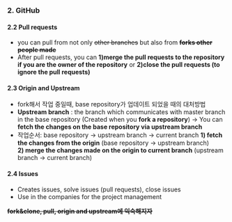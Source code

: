 ### 2. GitHub

#### 2.2 Pull requests

- you can pull from not only ~~other branches~~ but also from **~~forks other people made~~**
- After pull requests, you can **1)merge the pull requests to the repository if you are the owner of the repository** or **2)close the pull requests (to ignore the pull requests)**

#### 2.3 Origin and Upstream

- fork해서 작업 중일때, base repository가 업데이트 되었을 때의 대처방법
- **Upstream branch** : the branch which communicates with master branch in the base repository (Created when you **fork a repository**)
  → You can **fetch the changes on the base repository via upstream branch**
- 작업순서: base repository → upstream branch → current branch
  **1) fetch the changes from the origin** (base repository → upstream branch)  
  **2) merge the changes made on the origin to current branch** (upstream branch → current branch)

#### 2.4 Issues

- Creates issues, solve issues (pull requests), close issues
- Use in the companies for the project management

~~**fork&clone, pull, origin and upstream에 익숙해지자**~~
